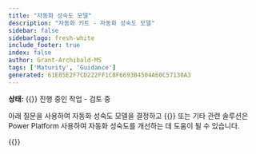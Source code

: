```yaml
---
title: "자동화 성숙도 모델"
description: "자동화 키트 - 자동화 성숙도 모델"
sidebar: false
sidebarlogo: fresh-white
include_footer: true
index: false
author: Grant-Archibald-MS
tags: ['Maturity', 'Guidance']
generated: 61E85E2F7CD222FF1C8F6693B4504A60C57130A3
---
```


**상태:** {{<externalImage src="https://github.githubassets.com/images/icons/emoji/unicode/1f6a7.png" size="16x16" text="Construction Icon">}} 진행 중인 작업 - 검토 중

아래 질문을 사용하여 자동화 성숙도 모델을 결정하고 {{<product-name>}} 또는 기타 관련 솔루션은 Power Platform 사용하여 자동화 성숙도를 개선하는 데 도움이 될 수 있습니다.

{{<questions name="/content/ko/automation-maturity-model.json" completed="" showNavigationButtons="false" locale="ko">}}
